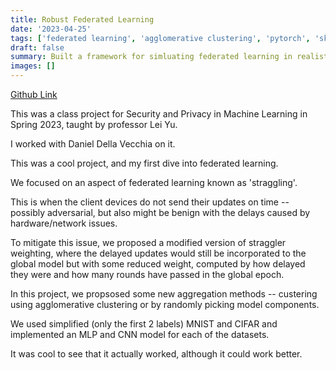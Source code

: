 ```yaml
---
title: Robust Federated Learning
date: '2023-04-25'
tags: ['federated learning', 'agglomerative clustering', 'pytorch', 'sklearn']
draft: false
summary: Built a framework for simluating federated learning in realistic scenarios
images: []
---
```


[Github Link](https://github.com/inwonakng/robust-fl)

This was a class project for Security and Privacy in Machine Learning in Spring 2023, taught by professor Lei Yu.

I worked with Daniel Della Vecchia on it.

This was a cool project, and my first dive into federated learning.

We focused on an aspect of federated learning known as
'straggling'.

This is when the client devices do not send their updates on time -- possibly adversarial, but also might be benign with the delays caused by hardware/network issues.

To mitigate this issue, we proposed a modified version of straggler weighting, where the delayed updates would still be incorporated to the global model but with some reduced weight, computed by how delayed they were and how many rounds have passed in the global epoch.

In this project, we propsosed some new aggregation methods -- custering using agglomerative clustering or by randomly picking model components.

We used simplified (only the first 2 labels) MNIST and CIFAR and implemented an MLP and CNN model for each of the datasets.

It was cool to see that it actually worked, although it could work better.
